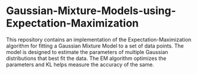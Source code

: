 # Gaussian-Mixture-Models-using-Expectation-Maximization
This repository contains an implementation of the Expectation-Maximization algorithm for fitting a Gaussian Mixture Model to a set of data points. The model is designed to estimate the parameters of multiple Gaussian distributions that best fit the data. The EM algorithm optimizes the parameters and KL helps measure the accuracy of the same.
